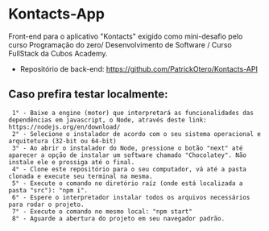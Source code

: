 # Kontacts-App
Front-end para o aplicativo "Kontacts" exigido como mini-desafio pelo curso Programação do zero/ Desenvolvimento de Software / Curso FullStack da Cubos Academy.

- Repositório de back-end: https://github.com/PatrickOtero/Kontacts-API

 ## Caso prefira testar localmente:
     1° - Baixe a engine (motor) que interpretará as funcionalidades das dependências em javascript, o Node, através deste link: https://nodejs.org/en/download/
     2° - Selecione o instalador de acordo com o seu sistema operacional e arquitetura (32-bit ou 64-bit)
     3° - Ao abrir o instalador do Node, pressione o botão "next" até aparecer a opção de instalar um software chamado "Chocolatey". Não instale ele e prossiga até o final.
     4° - Clone este repositório para o seu computador, vá até a pasta clonada e execute seu terminal na mesma.
     5° - Execute o comando no diretório raíz (onde está localizada a pasta "src"): "npm i".
     6° - Espere o interpretador instalar todos os arquivos necessários para rodar o projeto.
     7° - Execute o comando no mesmo local: "npm start"
     8° - Aguarde a abertura do projeto em seu navegador padrão.
